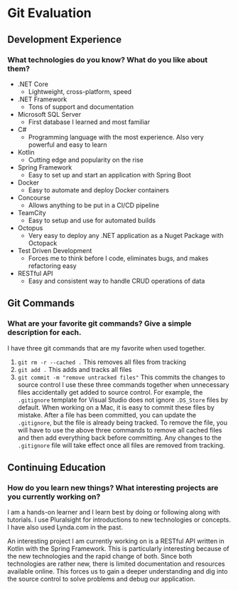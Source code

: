 # Git Evaluation
## Development Experience
### What technologies do you know? What do you like about them?
- .NET Core
    - Lightweight, cross-platform, speed
- .NET Framework
    - Tons of support and documentation
- Microsoft SQL Server
    - First database I learned and most familiar
- C#
    - Programming language with the most experience. Also very powerful and easy to learn
- Kotlin
    - Cutting edge and popularity on the rise
- Spring Framework
    - Easy to set up and start an application with Spring Boot
- Docker
    - Easy to automate and deploy Docker containers
- Concourse
    - Allows anything to be put in a CI/CD pipeline
- TeamCity
    - Easy to setup and use for automated builds
- Octopus
    - Very easy to deploy any .NET application as a Nuget Package with Octopack
- Test Driven Development
    - Forces me to think before I code, eliminates bugs, and makes refactoring easy
- RESTful API
    - Easy and consistent way to handle CRUD operations of data

## Git Commands
### What are your favorite git commands? Give a simple description for each.
I have three git commands that are my favorite when used together.
1. `git rm -r --cached .` This removes all files from tracking
2. `git add .` This adds and tracks all files
3. `git commit -m "remove untracked files"` This commits the changes to source control
I use these three commands together when unnecessary files accidentally get added to source control. For example, the `.gitignore` template for Visual Studio does not ignore `.DS_Store` files by default. When working on a Mac, it is easy to commit these files by mistake. After a file has been committed, you can update the `.gitignore`, but the file is already being tracked. To remove the file, you will have to use the above three commands to remove all cached files and then add everything back before committing. Any changes to the `.gitignore` file will take effect once all files are removed from tracking. 

## Continuing Education
### How do you learn new things? What interesting projects are you currently working on?
I am a hands-on learner and I learn best by doing or following along with tutorials. I use Pluralsight for introductions to new technologies or concepts. I have also used Lynda.com in the past. 

An interesting project I am currently working on is a RESTful API written in Kotlin with the Spring Framework. This is particularly interesting because of the new technologies and the rapid change of both. Since both technologies are rather new, there is limited documentation and resources available online. This forces us to gain a deeper understanding and dig into the source control to solve problems and debug our application.

